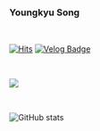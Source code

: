 ### Youngkyu Song

&nbsp;

[![Hits](https://hits.seeyoufarm.com/api/count/incr/badge.svg?url=https%3A%2F%2Fgithub.com%2FYoungking0914&count_bg=%237E7E7E&title_bg=%23555555&icon=swift.svg&icon_color=%23FF8D00&title=hits&edge_flat=false)](https://hits.seeyoufarm.com)
[![Velog Badge](http://img.shields.io/badge/-Velog-20c997?style=flat&link=https://velog.io/@youngking0914)](https://velog.io/@youngking0914)

&nbsp;

<img src="https://img.shields.io/badge/Swift-E34F26?style=for-the-badge&&logo=Swift&logoColor=white&abel=&color=FA7343&labelColor=FA7343"/></a>

&nbsp;

![GitHub stats](https://github-readme-stats.vercel.app/api?username=Youngking0914&show_icons=true&count_private=true) 

&nbsp;


<!--
![Profile views](https://gpvc.arturio.dev/Youngking0914)
<img src="https://img.shields.io/badge/Swift-E34F26?style=for-the-badge&logo=Swift&logoColor=white"/></a>
-->
